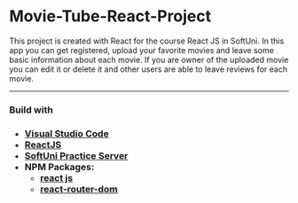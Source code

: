 <h1> Movie-Tube-React-Project </h1>

<p> This project is created with React for the course React JS in SoftUni.
In this app you can get registered, upload your favorite movies and leave some basic information about each movie. If you are owner of the uploaded movie you can edit it or delete it and other users are able to leave reviews for each movie. </p>

-------------------------------------------------------------------------------------------------------------------------------------------------------------------------

<h3> Build with <h3>
  
  - [Visual Studio Code](https://code.visualstudio.com/ "Visual Studio Code")
  - [ReactJS](https://react.dev/)
  - [SoftUni Practice Server](https://github.com/softuni-practice-server/softuni-practice-server)
  - NPM Packages:
    - [react js](https://www.npmjs.com/package/react)
    - [react-router-dom](https://reactrouter.com/en/main/start/tutorial)
